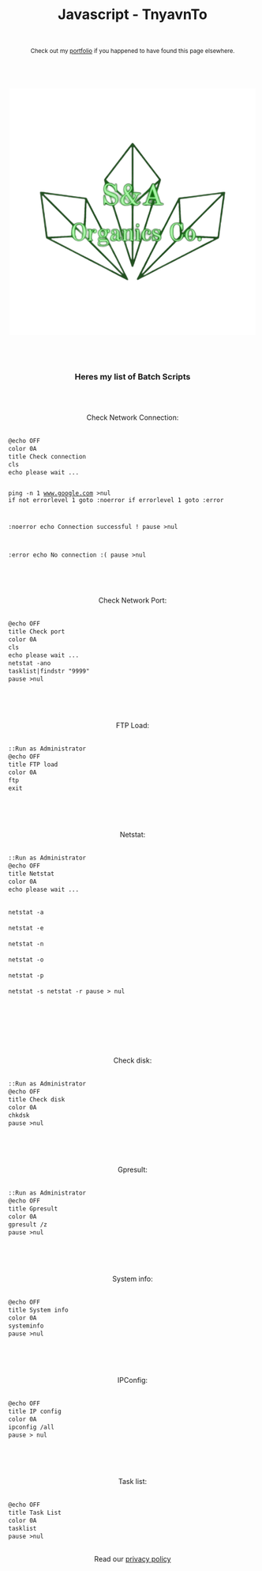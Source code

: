 <h1 align=center>Javascript - TnyavnTo</h1>

<br>

<p align=center><sup>Check out my <a href='https://tnyavnto.com' target='_blank'>portfolio</a> if you happened to have found this page elsewhere.</sup></p>

<br><br>

<p align=center>
    <img src='https://github.com/Svxy/imgs/blob/main/icon.png?raw=true' alt='Github Couldnt Load The Image'>
</p>

<br><br>

<h3 align=center>Heres my list of Batch Scripts</h3>

<br><br>

<!-- Network -->

<p align=center>Check Network Connection:</p>

<p align=center>
<pre>
<code class="batch"> 
@echo OFF
color 0A
title Check connection
cls
echo please wait ...

ping -n 1 www.google.com >nul
if not errorlevel 1 goto :noerror
if errorlevel 1 goto :error

:noerror
echo Connection successful !
pause >nul

:error
echo No connection :(
pause >nul
</code>
</pre>
</p>

<br><br>

<p align=center>Check Network Port:</p>

<p align=center>
<pre>
<code class="batch"> 
@echo OFF
title Check port
color 0A
cls
echo please wait ...
netstat -ano
tasklist|findstr "9999"
pause >nul
</code>
</pre>
</p>

<br><br>

<p align=center>FTP Load:</p>

<p align=center>
<pre>
<code class="batch"> 
::Run as Administrator
@echo OFF
title FTP load
color 0A
ftp
exit
</code>
</pre>
</p>

<br><br>

<p align=center>Netstat:</p>

<p align=center>
<pre>
<code class="batch"> 
::Run as Administrator
@echo OFF
title Netstat
color 0A
echo please wait ...

netstat -a                         
netstat -e                           
netstat -n                           
netstat -o                           
netstat -p                           
netstat -s
netstat -r
pause > nul
</code>
</pre>
</p>

<br><br>

<!-- System -->

<br><br>

<p align=center>Check disk:</p>

<p align=center>
<pre>
<code class="batch"> 
::Run as Administrator
@echo OFF
title Check disk
color 0A
chkdsk
pause >nul
</code>
</pre>
</p>

<br><br>

<p align=center>Gpresult:</p>

<p align=center>
<pre>
<code class="batch"> 
::Run as Administrator
@echo OFF
title Gpresult
color 0A
gpresult /z
pause >nul
</code>
</pre>
</p>

<br><br>

<p align=center>System info:</p>

<p align=center>
<pre>
<code class="batch"> 
@echo OFF
title System info
color 0A
systeminfo
pause >nul
</code>
</pre>
</p>

<br><br>

<p align=center>IPConfig:</p>

<p align=center>
<pre>
<code class="batch"> 
@echo OFF
title IP config
color 0A
ipconfig /all
pause > nul
</code>
</pre>
</p>

<br><br>

<p align=center>Task list:</p>

<p align=center>
<pre>
<code class="batch"> 
@echo OFF
title Task List
color 0A
tasklist
pause >nul
</code>
</pre>
</p>

<p align=center>Read our <a href='https://tnyavnto.com/policy/' target='_blank'>privacy policy</a></p>
